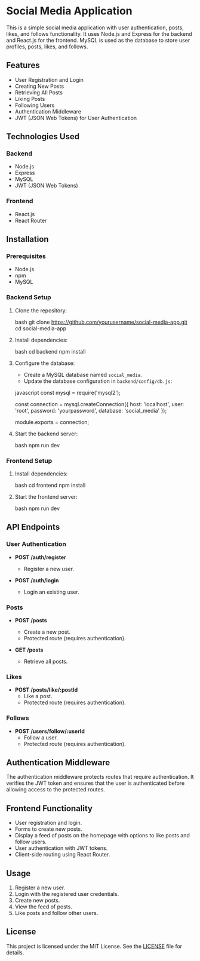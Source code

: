 # Social Media Application

This is a simple social media application with user authentication, posts, likes, and follows functionality. It uses Node.js and Express for the backend and React.js for the frontend. MySQL is used as the database to store user profiles, posts, likes, and follows.

## Features

- User Registration and Login
- Creating New Posts
- Retrieving All Posts
- Liking Posts
- Following Users
- Authentication Middleware
- JWT (JSON Web Tokens) for User Authentication

## Technologies Used

### Backend

- Node.js
- Express
- MySQL
- JWT (JSON Web Tokens)

### Frontend

- React.js
- React Router

## Installation

### Prerequisites

- Node.js
- npm
- MySQL

### Backend Setup

1. Clone the repository:

    bash
    git clone https://github.com/yourusername/social-media-app.git
    cd social-media-app
    

2. Install dependencies:

    bash
    cd backend
    npm install
    

3. Configure the database:

    - Create a MySQL database named `social_media`.
    - Update the database configuration in `backend/config/db.js`:

    javascript
    const mysql = require('mysql2');

    const connection = mysql.createConnection({
        host: 'localhost',
        user: 'root',
        password: 'yourpassword',
        database: 'social_media'
    });

    module.exports = connection;
    
    
4. Start the backend server:

    bash
    npm run dev
    

### Frontend Setup

1. Install dependencies:

    bash
    cd frontend
    npm install
    

2. Start the frontend server:

    bash
    npm run dev
    

## API Endpoints

### User Authentication

- **POST /auth/register**
  - Register a new user.

- **POST /auth/login**
  - Login an existing user.

### Posts

- **POST /posts**
  - Create a new post.
  - Protected route (requires authentication).

- **GET /posts**
  - Retrieve all posts.

### Likes

- **POST /posts/like/:postId**
  - Like a post.
  - Protected route (requires authentication).

### Follows

- **POST /users/follow/:userId**
  - Follow a user.
  - Protected route (requires authentication).

## Authentication Middleware

The authentication middleware protects routes that require authentication. It verifies the JWT token and ensures that the user is authenticated before allowing access to the protected routes.

## Frontend Functionality

- User registration and login.
- Forms to create new posts.
- Display a feed of posts on the homepage with options to like posts and follow users.
- User authentication with JWT tokens.
- Client-side routing using React Router.

## Usage

1. Register a new user.
2. Login with the registered user credentials.
3. Create new posts.
4. View the feed of posts.
5. Like posts and follow other users.

## License

This project is licensed under the MIT License. See the [LICENSE](LICENSE) file for details.
